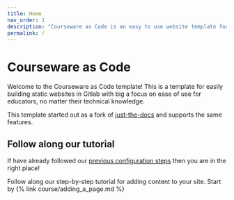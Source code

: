```yaml
---
title: Home
nav_order: 1
description: "Courseware as Code is an easy to use website template for education for all skill levels."
permalink: /
---
```


# Courseware as Code

Welcome to the Courseware as Code template!
This is a template for easily building static websites in Gitlab with big a focus on ease of use for educators, no matter their technical knowledge.

This template started out as a fork of [just-the-docs](https://pmarsceill.github.io/just-the-docs/) and supports the same features.

## Follow along our tutorial

If have already followed our [previous configuration steps](https://gitlab.com/courseware-as-code/courseware-template#courseware-site-template) then you are in the right place!

Follow along our step-by-step tutorial for adding content to your site. Start by {% link course/adding_a_page.md %}